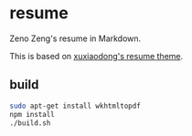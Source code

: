 # resume

Zeno Zeng's resume in Markdown.

This is based on [xuxiaodong's resume theme](https://github.com/xuxiaodong/resume).

## build

```bash
sudo apt-get install wkhtmltopdf
npm install
./build.sh
```
